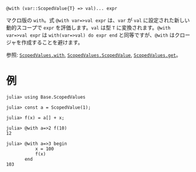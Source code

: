 ```
@with (var::ScopedValue{T} => val)... expr
```

マクロ版の `with`。式 `@with var=>val expr` は、`var` が `val` に設定された新しい動的スコープで `expr` を評価します。`val` は型 `T` に変換されます。`@with var=>val expr` は `with(var=>val) do expr end` と同等ですが、`@with` はクロージャを作成することを避けます。

参照: [`ScopedValues.with`](@ref), [`ScopedValues.ScopedValue`](@ref), [`ScopedValues.get`](@ref)。

# 例

```jldoctest
julia> using Base.ScopedValues

julia> const a = ScopedValue(1);

julia> f(x) = a[] + x;

julia> @with a=>2 f(10)
12

julia> @with a=>3 begin
           x = 100
           f(x)
       end
103
```
